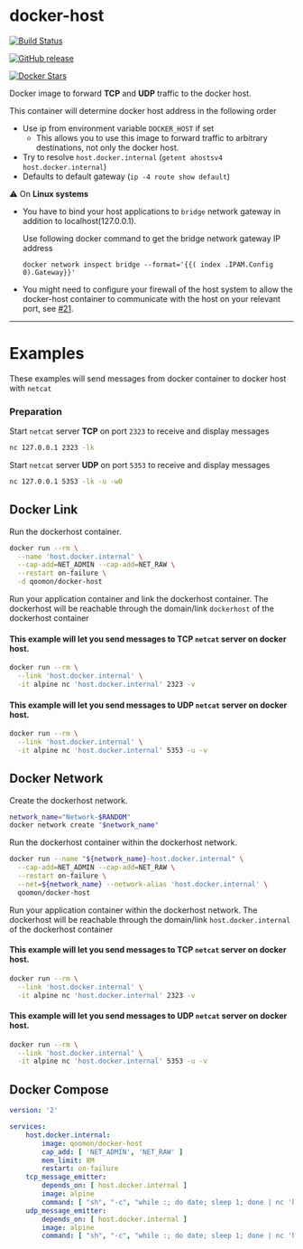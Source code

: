 
# docker-host

[![Build Status](https://travis-ci.com/qoomon/docker-host.svg?branch=master)](https://travis-ci.com/qoomon/docker-host)

[![GitHub release](https://img.shields.io/github/release/qoomon/docker-host.svg)](https://hub.docker.com/r/qoomon/docker-host/)

[![Docker Stars](https://img.shields.io/docker/pulls/qoomon/docker-host.svg)](https://hub.docker.com/r/qoomon/docker-host/)

Docker image to forward **TCP** and **UDP** traffic to the docker host. 

This container will determine docker host address in the following order
* Use ip from environment variable `DOCKER_HOST` if set
  * This allows you to use this image to forward traffic to arbitrary destinations, not only the docker host.
* Try to resolve `host.docker.internal` (`getent ahostsv4 host.docker.internal`)
* Defaults to default gateway (`ip -4 route show default`)

⚠️ On **Linux systems** 

* You have to bind your host applications to `bridge` network gateway in addition to localhost(127.0.0.1). 

  Use following docker command to get the bridge network gateway IP address 

  `docker network inspect bridge --format='{{( index .IPAM.Config 0).Gateway}}'`

* You might need to configure your firewall of the host system to allow the docker-host container to communicate with the host on your relevant port, see [#21](https://github.com/qoomon/docker-host/issues/21#issuecomment-497831038).

---

# Examples
These examples will send messages from docker container to docker host with `netcat`

### Preparation
Start `netcat` server **TCP** on port `2323` to receive and display messages
```sh
nc 127.0.0.1 2323 -lk
```
Start `netcat` server **UDP** on port `5353` to receive and display messages
```sh
nc 127.0.0.1 5353 -lk -u -w0
```   

## Docker Link
Run the dockerhost container.
```sh
docker run --rm \
  --name 'host.docker.internal' \
  --cap-add=NET_ADMIN --cap-add=NET_RAW \
  --restart on-failure \
  -d qoomon/docker-host
```
Run your application container and link the dockerhost container.
The dockerhost will be reachable through the domain/link `dockerhost` of the dockerhost container
#### This example will let you send messages to **TCP** `netcat` server on docker host.
```sh
docker run --rm \
  --link 'host.docker.internal' \
  -it alpine nc 'host.docker.internal' 2323 -v
```
#### This example will let you send messages to **UDP** `netcat` server on docker host.
```sh
docker run --rm \
  --link 'host.docker.internal' \
  -it alpine nc 'host.docker.internal' 5353 -u -v
```

## Docker Network
Create the dockerhost network.
```sh
network_name="Network-$RANDOM"
docker network create "$network_name"
```
Run the dockerhost container within the dockerhost network.
```sh
docker run --name "${network_name}-host.docker.internal" \
  --cap-add=NET_ADMIN --cap-add=NET_RAW \
  --restart on-failure \
  --net=${network_name} --network-alias 'host.docker.internal' \
  qoomon/docker-host
```
Run your application container within the dockerhost network.
The dockerhost will be reachable through the domain/link `host.docker.internal` of the dockerhost container
#### This example will let you send messages to **TCP** `netcat` server on docker host.
```sh
docker run --rm \
  --link 'host.docker.internal' \
  -it alpine nc 'host.docker.internal' 2323 -v
```
#### This example will let you send messages to **UDP** `netcat` server on docker host.
```sh
docker run --rm \
  --link 'host.docker.internal' \
  -it alpine nc 'host.docker.internal' 5353 -u -v
```

## Docker Compose
```yaml
version: '2'

services:
    host.docker.internal:
        image: qoomon/docker-host
        cap_add: [ 'NET_ADMIN', 'NET_RAW' ]
        mem_limit: 8M
        restart: on-failure
    tcp_message_emitter:
        depends_on: [ host.docker.internal ]
        image: alpine
        command: [ "sh", "-c", "while :; do date; sleep 1; done | nc 'host.docker.internal' 2323 -v"]
    udp_message_emitter:
        depends_on: [ host.docker.internal ]
        image: alpine
        command: [ "sh", "-c", "while :; do date; sleep 1; done | nc 'host.docker.internal' 5353 -u -v"]
```
